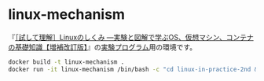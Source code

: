 # linux-mechanism

『[［試して理解］Linuxのしくみ  ―実験と図解で学ぶOS、仮想マシン、コンテナの基礎知識【増補改訂版】](https://gihyo.jp/book/2022/978-4-297-13148-7)』の[実験プログラム](https://github.com/satoru-takeuchi/linux-in-practice-2nd)用の環境です。

```bash
docker build -t linux-mechanism .
docker run -it linux-mechanism /bin/bash -c "cd linux-in-practice-2nd && /bin/bash"
```
